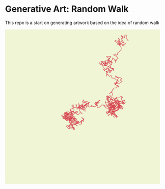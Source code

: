 # Generative Art: Random Walk

This repo is a start on generating artwork based on the idea of random walk

![Image](0.png)
